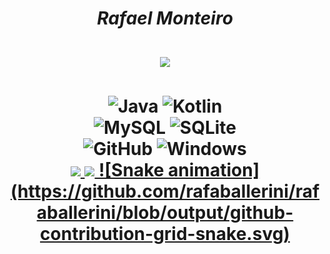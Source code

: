 <h1 align="center"><strong><em>Rafael Monteiro</em></strong>
	<br>
	<br>
	<img src="https://img.shields.io/badge/-Wizoh%237479-000?style=for-the-badge&amp;logo=Discord&amp;logoColor=white"/>
	<br>
	</h1>
<h1 align="center">
	<img alt="Java" src="https://img.shields.io/badge/java-%23ED8B00.svg?&style=for-the-badge&logo=java&logoColor=white"/>
	<img alt="Kotlin" src="https://img.shields.io/badge/Kotlin-0095D5?&style=for-the-badge&logo=kotlin&logoColor=%23ffffff"/>
	<br>
	<img alt="MySQL" src="https://img.shields.io/badge/mysql-4c4c4c.svg?&style=for-the-badge&logo=mysql&logoColor=white"/>
	<img alt="SQLite" src="https://img.shields.io/badge/-SQLite-4287f5?style=for-the-badge&logo=sqlite&logoColor=23ffffff"/>
	<br>
	<img alt="GitHub" src="https://img.shields.io/badge/github%20-%23121011.svg?&style=for-the-badge&logo=github&logoColor%23ffffff"/>
	<img alt="Windows" src="https://img.shields.io/badge/-Windows-00A4EF?style=for-the-badge&logo=windows&logoColor=23ffffff"/>
	<br>
  <a href="https://github.com/devWizoh">
  <img height="180em" src="https://github-readme-stats.vercel.app/api?username=devWizoh&show_icons=true&theme=dracula&include_all_commits=true&count_private=true"/>
  <img height="180em" src="https://github-readme-stats.vercel.app/api/top-langs/?username=devWizoh&layout=compact&langs_count=7&theme=dracula"/>
	  </div>
  ![Snake animation](https://github.com/rafaballerini/rafaballerini/blob/output/github-contribution-grid-snake.svg)
 
</div>
</h1>
